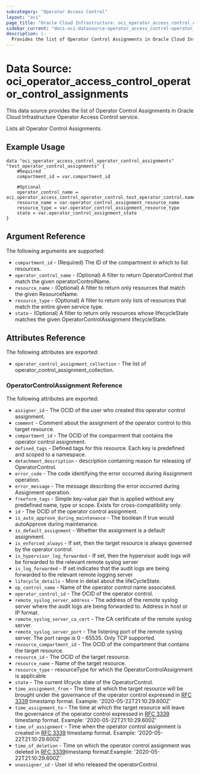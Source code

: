 ```yaml
---
subcategory: "Operator Access Control"
layout: "oci"
page_title: "Oracle Cloud Infrastructure: oci_operator_access_control_operator_control_assignments"
sidebar_current: "docs-oci-datasource-operator_access_control-operator_control_assignments"
description: |-
  Provides the list of Operator Control Assignments in Oracle Cloud Infrastructure Operator Access Control service
---
```


# Data Source: oci_operator_access_control_operator_control_assignments
This data source provides the list of Operator Control Assignments in Oracle Cloud Infrastructure Operator Access Control service.

Lists all Operator Control Assignments.

## Example Usage

```hcl
data "oci_operator_access_control_operator_control_assignments" "test_operator_control_assignments" {
	#Required
	compartment_id = var.compartment_id

	#Optional
	operator_control_name = oci_operator_access_control_operator_control.test_operator_control.name
	resource_name = var.operator_control_assignment_resource_name
	resource_type = var.operator_control_assignment_resource_type
	state = var.operator_control_assignment_state
}
```

## Argument Reference

The following arguments are supported:

* `compartment_id` - (Required) The ID of the compartment in which to list resources.
* `operator_control_name` - (Optional) A filter to return OperatorControl that match the given operatorControlName.
* `resource_name` - (Optional) A filter to return only resources that match the given ResourceName.
* `resource_type` - (Optional) A filter to return only lists of resources that match the entire given service type.
* `state` - (Optional) A filter to return only resources whose lifecycleState matches the given OperatorControlAssignment lifecycleState.


## Attributes Reference

The following attributes are exported:

* `operator_control_assignment_collection` - The list of operator_control_assignment_collection.

### OperatorControlAssignment Reference

The following attributes are exported:

* `assigner_id` - The OCID of the user who created this operator control assignment.
* `comment` - Comment about the assignment of the operator control to this target resource.
* `compartment_id` - The OCID of the comparment that contains the operator control assignment.
* `defined_tags` - Defined tags for this resource. Each key is predefined and scoped to a namespace. 
* `detachment_description` - description containing reason for releasing of OperatorControl.
* `error_code` - The code identifying the error occurred during Assignment operation.
* `error_message` - The message describing the error occurred during Assignment operation.
* `freeform_tags` - Simple key-value pair that is applied without any predefined name, type or scope. Exists for cross-compatibility only. 
* `id` - The OCID of the operator control assignment.
* `is_auto_approve_during_maintenance` - The boolean if true would autoApprove during maintenance.
* `is_default_assignment` - Whether the assignment is a default assignment.    
* `is_enforced_always` - If set, then the target resource is always governed by the operator control.
* `is_hypervisor_log_forwarded` - If set, then the hypervisor audit logs will be forwarded to the relevant remote syslog server
* `is_log_forwarded` - If set indicates that the audit logs are being forwarded to the relevant remote logging server
* `lifecycle_details` - More in detail about the lifeCycleState.
* `op_control_name` - Name of the operator control name associated.
* `operator_control_id` - The OCID of the operator control.
* `remote_syslog_server_address` - The address of the remote syslog server where the audit logs are being forwarded to. Address in host or IP format.
* `remote_syslog_server_ca_cert` - The CA certificate of the remote syslog server.
* `remote_syslog_server_port` - The listening port of the remote syslog server. The port range is 0 - 65535. Only TCP supported.
* `resource_compartment_id` - The OCID of the compartment that contains the target resource.
* `resource_id` - The OCID of the target resource.
* `resource_name` - Name of the target resource.
* `resource_type` - resourceType for which the OperatorControlAssignment is applicable
* `state` - The current lifcycle state of the OperatorControl.
* `time_assignment_from` - The time at which the target resource will be brought under the governance of the operator control expressed in [RFC 3339](https://tools.ietf.org/html/rfc3339) timestamp format.  Example: '2020-05-22T21:10:29.600Z' 
* `time_assignment_to` - The time at which the target resource will leave the governance of the operator control expressed in [RFC 3339](https://tools.ietf.org/html/rfc3339) timestamp format. Example: '2020-05-22T21:10:29.600Z' 
* `time_of_assignment` - Time when the operator control assignment is created in [RFC 3339](https://tools.ietf.org/html/rfc3339) timestamp format. Example: '2020-05-22T21:10:29.600Z' 
* `time_of_deletion` - Time on which the operator control assignment was deleted in [RFC 3339](https://tools.ietf.org/html/rfc3339)timestamp format.Example: '2020-05-22T21:10:29.600Z' 
* `unassigner_id` - User id who released the operatorControl.

